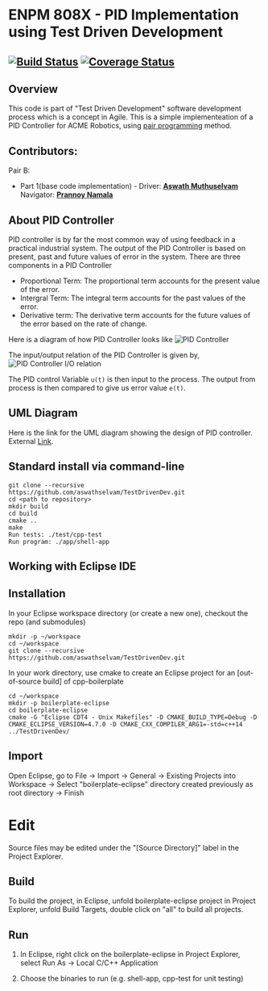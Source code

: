 # ENPM 808X - PID Implementation using Test Driven Development
[![Build Status](https://app.travis-ci.com/aswathselvam/TestDrivenDev.svg?branch=main)](https://app.travis-ci.com/aswathselvam/TestDrivenDev)
[![Coverage Status](https://coveralls.io/repos/github/aswathselvam/TestDrivenDev/badge.svg?branch=main)](https://coveralls.io/github/aswathselvam/TestDrivenDev?branch=main)
---

## Overview

This code is part of "Test Driven Development" software development process which is a concept in Agile.
This is a simple implementeation of a PID Controller for ACME Robotics, using [pair programming](https://en.wikipedia.org/wiki/Pair_programming) method.

## Contributors:
Pair B: 
* Part 1(base code implementation) - Driver: [**Aswath Muthuselvam**](https://github.com/aswathselvam) Navigator: [**Prannoy Namala**](https://github.com/PrannoyNamala) 

## About PID Controller

PID controller is by far the most common way of using feedback in a practical industrial system. The output of the PID Controller is based on present, past and future values of error in the system. There are three components in a PID Controller
-	Proportional Term: The proportional term accounts for the present value of the error.
-	Intergral Term: The integral term accounts for the past values of the error. 
-	Derivative term: The derivative term accounts for the future values of the error based on the rate of change.

Here is a diagram of how PID Controller looks like
![PID Controller](https://user-images.githubusercontent.com/7314342/135725156-99180a1f-32c4-4916-9115-1ab36f5d8dd9.png)

The input/output relation of the PID Controller is given by,
![PID Controller I/O relation](https://user-images.githubusercontent.com/7314342/135725245-f3f998ac-46e9-4142-b04b-b2a9297c12bc.png)

The PID control Variable ```u(t)``` is then input to the process. The output from process is then compared to give us error value ```e(t)```. 


## UML Diagram
Here is the link for the UML diagram showing the design of PID controller. External [Link](https://drive.google.com/file/d/14lxTFG36SRcakcf2CNTkY-IKOutR6YpD/view?usp=sharing).

## Standard install via command-line
```
git clone --recursive https://github.com/aswathselvam/TestDrivenDev.git
cd <path to repository>
mkdir build
cd build
cmake ..
make
Run tests: ./test/cpp-test
Run program: ./app/shell-app
```

## Working with Eclipse IDE ##

## Installation

In your Eclipse workspace directory (or create a new one), checkout the repo (and submodules)
```
mkdir -p ~/workspace
cd ~/workspace
git clone --recursive https://github.com/aswathselvam/TestDrivenDev.git
```

In your work directory, use cmake to create an Eclipse project for an [out-of-source build] of cpp-boilerplate

```
cd ~/workspace
mkdir -p boilerplate-eclipse
cd boilerplate-eclipse
cmake -G "Eclipse CDT4 - Unix Makefiles" -D CMAKE_BUILD_TYPE=Debug -D CMAKE_ECLIPSE_VERSION=4.7.0 -D CMAKE_CXX_COMPILER_ARG1=-std=c++14 ../TestDrivenDev/
```

## Import

Open Eclipse, go to File -> Import -> General -> Existing Projects into Workspace -> 
Select "boilerplate-eclipse" directory created previously as root directory -> Finish

# Edit

Source files may be edited under the "[Source Directory]" label in the Project Explorer.


## Build

To build the project, in Eclipse, unfold boilerplate-eclipse project in Project Explorer,
unfold Build Targets, double click on "all" to build all projects.

## Run

1. In Eclipse, right click on the boilerplate-eclipse in Project Explorer,
select Run As -> Local C/C++ Application

2. Choose the binaries to run (e.g. shell-app, cpp-test for unit testing)
